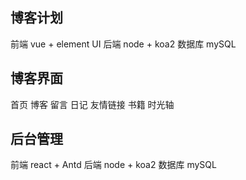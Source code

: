 ## 博客计划 
前端 vue + element UI 
后端 node + koa2 
数据库 mySQL

## 博客界面
首页 博客 留言 日记 友情链接 书籍 时光轴 

## 后台管理
前端 react + Antd 
后端 node + koa2 
数据库 mySQL
